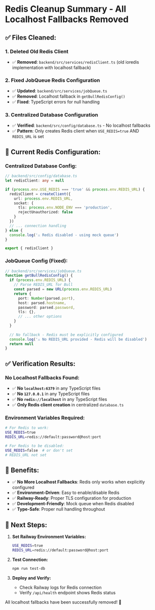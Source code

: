 # Redis Cleanup Summary - All Localhost Fallbacks Removed

## ✅ **Files Cleaned:**

### 1. **Deleted Old Redis Client**
- ✅ **Removed**: `backend/src/services/redisClient.ts` (old ioredis implementation with localhost fallback)

### 2. **Fixed JobQueue Redis Configuration**
- ✅ **Updated**: `backend/src/services/jobQueue.ts`
- ✅ **Removed**: Localhost fallback in `getBullRedisConfig()`
- ✅ **Fixed**: TypeScript errors for null handling

### 3. **Centralized Database Configuration**
- ✅ **Verified**: `backend/src/config/database.ts` - No localhost fallbacks
- ✅ **Pattern**: Only creates Redis client when `USE_REDIS=true` AND `REDIS_URL` is set

## 🔧 **Current Redis Configuration:**

### **Centralized Database Config:**
```typescript
// backend/src/config/database.ts
let redisClient: any = null

if (process.env.USE_REDIS === 'true' && process.env.REDIS_URL) {
  redisClient = createClient({
    url: process.env.REDIS_URL,
    socket: {
      tls: process.env.NODE_ENV === 'production',
      rejectUnauthorized: false
    }
  })
  // ... connection handling
} else {
  console.log('⚠️ Redis disabled - using mock queue')
}

export { redisClient }
```

### **JobQueue Config (Fixed):**
```typescript
// backend/src/services/jobQueue.ts
function getBullRedisConfig() {
  if (process.env.REDIS_URL) {
    // Parse REDIS_URL for Bull
    const parsed = new URL(process.env.REDIS_URL)
    return {
      port: Number(parsed.port),
      host: parsed.hostname,
      password: parsed.password,
      tls: {},
      // ... other options
    }
  }
  
  // No fallback - Redis must be explicitly configured
  console.log('⚠️ No REDIS_URL provided - Redis will be disabled')
  return null
}
```

## ✅ **Verification Results:**

### **No Localhost Fallbacks Found:**
- ✅ **No `localhost:6379`** in any TypeScript files
- ✅ **No `127.0.0.1`** in any TypeScript files  
- ✅ **No `redis://localhost`** in any TypeScript files
- ✅ **Only Redis client creation** in centralized `database.ts`

### **Environment Variables Required:**
```bash
# For Redis to work:
USE_REDIS=true
REDIS_URL=redis://default:password@host:port

# For Redis to be disabled:
USE_REDIS=false  # or don't set
# REDIS_URL not set
```

## 🚀 **Benefits:**

- ✅ **No More Localhost Fallbacks**: Redis only works when explicitly configured
- ✅ **Environment-Driven**: Easy to enable/disable Redis
- ✅ **Railway-Ready**: Proper TLS configuration for production
- ✅ **Development-Friendly**: Mock queue when Redis disabled
- ✅ **Type-Safe**: Proper null handling throughout

## 🎯 **Next Steps:**

1. **Set Railway Environment Variables:**
   ```bash
   USE_REDIS=true
   REDIS_URL=redis://default:password@host:port
   ```

2. **Test Connection:**
   ```bash
   npm run test-db
   ```

3. **Deploy and Verify:**
   - Check Railway logs for Redis connection
   - Verify `/api/health` endpoint shows Redis status

All localhost fallbacks have been successfully removed! 🎉 